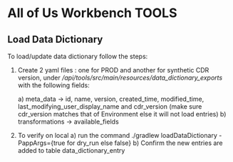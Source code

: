 # All of Us Workbench TOOLS

## Load Data Dictionary
To load/update data dictionary follow the steps:

1. Create 2 yaml files : one for PROD and  another for synthetic CDR version, under
    <i>/api/tools/src/main/resources/data_dictionary_exports</i> with the following fields:
    
    a) meta_data -> id, name, version, created_time, modified_time,
       last_modifying_user_display_name and cdr_version (make sure cdr_version matches that of Environment else it will not load entries)
    b) transformations ->  available_fields
    
  
3. To verify on local
  a) run the command 
     ./gradlew loadDataDictionary -PappArgs={true for dry_run else false}
  b) Confirm the new entries are added to table  data_dictionary_entry
